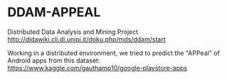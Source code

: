 # DDAM-APPEAL
Distributed Data Analysis and Mining Project
http://didawiki.cli.di.unipi.it/doku.php/mds/ddam/start

Working in a distributed environment, we tried to predict the "APPeal" of Android apps from this dataset: https://www.kaggle.com/gauthamp10/google-playstore-apps
